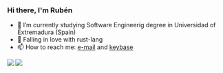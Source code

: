 ### Hi there, I'm Rubén

- 🌱 I’m currently studying Software Engineerig degree in Universidad of Extremadura (Spain)
- 🦀 Falling in love with rust-lang
- 📫 How to reach me: [e-mail](mailto:rserranoizq@gmail.com) and [keybase](https://keybase.io/Rubensei)

<a href="https://github.com/anuraghazra/github-readme-stats">
  <img align="left" src="https://github-readme-stats.vercel.app/api?username=Rubensei&count_private=true&show_icons=true" />
</a>
<a href="https://github.com/anuraghazra/github-readme-stats">
  <img align="left" src="https://github-readme-stats.vercel.app/api/top-langs/?username=Rubensei" />
</a>
